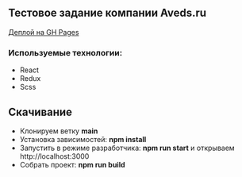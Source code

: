 ## Тестовое задание компании Aveds.ru

[Деплой на GH Pages](https://kashingena.github.io/health_app/#/)


### Используемые технологии:
- React
- Redux
- Scss





## Скачивание
- Клонируем ветку __main__
- Установка зависимостей: __npm install__
-  Запустить в режиме разработчика: __npm run start__ и открываем  http://localhost:3000
- Собрать проект: __npm run build__
